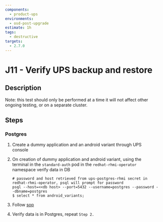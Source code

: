 ```yaml
---
components:
  - product-ups
environments:
  - osd-post-upgrade
estimate: 1h
tags:
  - destructive
targets:
  - 2.7.0
---
```


# J11 - Verify UPS backup and restore

## Description

Note: this test should only be performed at a time it will not affect other ongoing testing, or on a separate cluster.

## Steps

### Postgres

1. Create a dummy application and an android variant through UPS console
2. On creation of dummy application and android variant, using the terminal in the `standard-auth` pod in the `redhat-rhmi-operator` namespace verify data in DB

   ```
   # password and host retrieved from ups-postgres-rhmi secret in redhat-rhmi-operator, psql will prompt for password
   psql --host=<<db host> --port=5432 --username=postgres --password --dbname=postgres
   $ select * from android_variants;
   ```

3. Follow [sop](https://github.com/RHCloudServices/integreatly-help/blob/master/sops/2.x/backup_restore/ups_backup_and_restore.md#unified-push-server-ups-backup-and-restoration)
4. Verify data is in Postgres, repeat `Step 2.`
